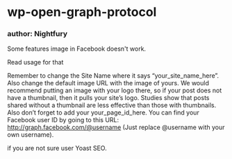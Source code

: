 # wp-open-graph-protocol

### author: Nightfury

Some features image in Facebook doesn't work.

Read usage for that

Remember to change the Site Name where it says “your_site_name_here”. Also change the default image URL with the image of yours. We would recommend putting an image with your logo there, so if your post does not have a thumbnail, then it pulls your site’s logo. Studies show that posts shared without a thumbnail are less effective than those with thumbnails. Also don’t forget to add your your_page_id_here. You can find your Facebook user ID by going to this URL: http://graph.facebook.com/@username (Just replace @username with your own username).

if you are not sure user Yoast SEO.
